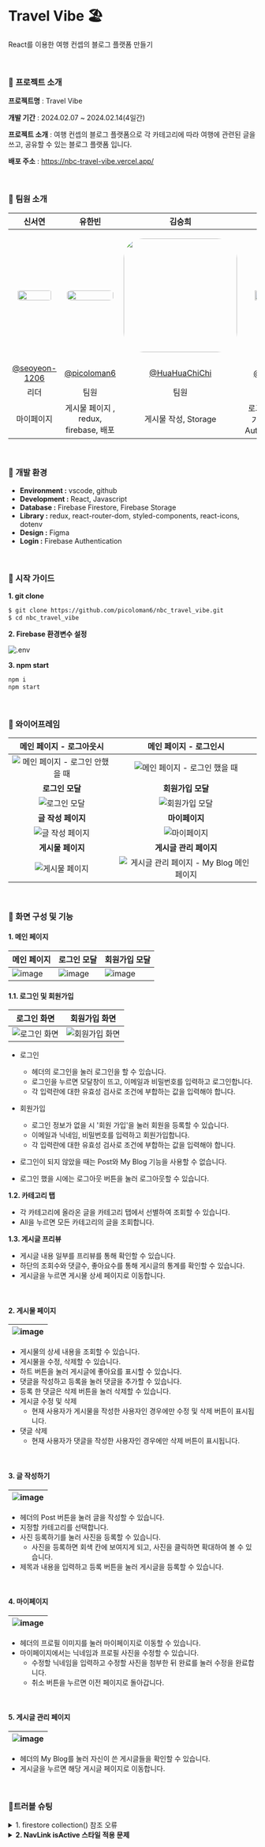 # Travel Vibe 🏖️

React를 이용한 여행 컨셉의 블로그 플랫폼 만들기

<br>

### 🔽 **프로젝트 소개**

**프로젝트명** : Travel Vibe

**개발 기간** : 2024.02.07 ~ 2024.02.14(4일간)

**프로젝트 소개** : 여행 컨셉의 블로그 플랫폼으로 각 카테고리에 따라 여행에 관련된 글을 쓰고, 공유할 수 있는 블로그 플랫폼 입니다.

**배포 주소** : https://nbc-travel-vibe.vercel.app/

<br>

### 🔽 **팀원 소개**

|                                                             신서연                                                              |                                                              유한빈                                                              |                                                               김승희                                                               |                                                              곽인해                                                              |                                                              서지원                                                              |
| :-----------------------------------------------------------------------------------------------------------------------------: | :------------------------------------------------------------------------------------------------------------------------------: | :--------------------------------------------------------------------------------------------------------------------------------: | :------------------------------------------------------------------------------------------------------------------------------: | :------------------------------------------------------------------------------------------------------------------------------: |
| <p align="center"><img src="https://avatars.githubusercontent.com/u/128902050?v=4" style="width:87%; border-radius: 40px"/></p> | <p align="center"><img src="https://avatars.githubusercontent.com/u/85938399?v=4)" style="width:95%; border-radius: 40px" /></p> | <p align="center"><img src="https://avatars.githubusercontent.com/u/154486286?v=4" style="width:230px; border-radius: 40px" /></p> | <p align="center"><img src="https://avatars.githubusercontent.com/u/148458439?v=4" style="width:80%; border-radius: 40px" /></p> | <p align="center"><img src="https://avatars.githubusercontent.com/u/103973797?v=4" style="width:90%; border-radius: 40px" /></p> |
|                                        [@seoyeon-1206](https://github.com/seoyeon-1206)                                         |                                           [@picoloman6](https://github.com/picoloman6)                                           |                                          [@HuaHuaChiChi](https://github.com/HuaHuaChiChi)                                          |                                              [@innes-k](https://github.com/innes-k)                                              |                                             [@seopport](https://github.com/seopport)                                             |
|                                                              리더                                                               |                                                               팀원                                                               |                                                                팀원                                                                |                                                               팀원                                                               |                                                               팀원                                                               |
|                                                           마이페이지                                                            |                                              게시물 페이지 , redux, firebase, 배포                                               |                                                        게시물 작성, Storage                                                        |                                            로그인 및 회원가입 페이지, Authentication                                             |                                                  메인페이지, 게시물 관리 페이지                                                  |

<br>

### 🔽 **개발 환경**

- **Environment :** vscode, github
- **Development :** React, Javascript
- **Database :** Firebase Firestore, Firebase Storage
- **Library :** redux, react-router-dom, styled-components, react-icons, dotenv
- **Design :** Figma
- **Login :** Firebase Authentication

<br>

### **🔽 시작 가이드**

**1. git clone**

```bash
$ git clone https://github.com/picoloman6/nbc_travel_vibe.git
$ cd nbc_travel_vibe
```

**2. Firebase 환경변수 설정**

![.env](./images/firebase%20env.PNG)

**3. npm start**

```bash
npm i
npm start
```

<br>

### **🔽 와이어프레임**

|                                   메인 페이지 - 로그아웃시                                   |                                            메인 페이지 - 로그인시                                            |
| :------------------------------------------------------------------------------------------: | :----------------------------------------------------------------------------------------------------------: |
| ![메인  페이지 - 로그인 안했을 때](./images/메인%20%20페이지%20-%20로그인%20안했을%20때.png) |           ![메인  페이지 - 로그인 했을 때](./images/메인%20%20페이지%20-%20로그인%20했을%20때.png)           |
|                                       **로그인 모달**                                        |                                              **회원가입 모달**                                               |
|                          ![로그인 모달](./images/로그인%20모달.png)                          |                                ![회원가입 모달](./images/회원가입%20모달.png)                                |
|                                      **글 작성 페이지**                                      |                                                **마이페이지**                                                |
|                      ![글 작성 페이지](./images/글%20작성%20페이지.png)                      |                                    ![마이페이지](./images/마이페이지.png)                                    |
|                                      **게시물 페이지**                                       |                                            **게시글 관리 페이지**                                            |
|                        ![게시물 페이지](./images/게시물%20페이지.png)                        | ![게시글 관리 페이지 - My Blog 메인페이지](./images/게시글%20관리%20페이지%20-%20My%20Blog%20메인페이지.png) |

<br>

### 🔽 화면 구성 및 기능

#### 1. 메인 페이지

| 메인 페이지                               | 로그인 모달                                  | 회원가입 모달                                  |
| ----------------------------------------- | -------------------------------------------- | ---------------------------------------------- |
| ![image](./images/feature/메인페이지.png) | ![image](./images/feature/로그인%20모달.png) | ![image](./images/feature/회원가입%20모달.png) |

#### 1.1. 로그인 및 회원가입

|                   로그인 화면                   |                    회원가입 화면                    |
| :---------------------------------------------: | :-------------------------------------------------: |
| ![로그인 화면](./images/feature/로그인화면.png) | ![회원가입 화면](./images/feature/회원가입화면.png) |

- 로그인

  - 헤더의 로그인을 눌러 로그인을 할 수 있습니다.
  - 로그인을 누르면 모달창이 뜨고, 이메일과 비밀번호를 입력하고 로그인합니다.
  - 각 입력란에 대한 유효성 검사로 조건에 부합하는 값을 입력해야 합니다.

- 회원가입

  - 로그인 정보가 없을 시 '회원 가입'을 눌러 회원을 등록할 수 있습니다.
  - 이메일과 닉네임, 비밀번호를 입력하고 회원가입합니다.
  - 각 입력란에 대한 유효성 검사로 조건에 부합하는 값을 입력해야 합니다.

- 로그인이 되지 않았을 때는 Post와 My Blog 기능을 사용할 수 없습니다.
- 로그인 했을 시에는 로그아웃 버튼을 눌러 로그아웃할 수 있습니다.

**1.2. 카테고리 탭**

- 각 카테고리에 올라온 글을 카테고리 탭에서 선별하여 조회할 수 있습니다.
- All을 누르면 모든 카테고리의 글을 조회합니다.

**1.3. 게시글 프리뷰**

- 게시글 내용 일부를 프리뷰를 통해 확인할 수 있습니다.
- 하단의 조회수와 댓글수, 좋아요수를 통해 게시글의 통계를 확인할 수 있습니다.
- 게시글을 누르면 게시물 상세 페이지로 이동합니다.

<br>

#### 2. 게시물 페이지

| ![image](./images/feature/게시물페이지.png) |
| ------------------------------------------- |

- 게시물의 상세 내용을 조회할 수 있습니다.
- 게시물을 수정, 삭제할 수 있습니다.
- 하트 버튼을 눌러 게시글에 좋아요를 표시할 수 있습니다.
- 댓글을 작성하고 등록을 눌러 댓글을 추가할 수 있습니다.
- 등록 한 댓글은 삭제 버튼을 눌러 삭제할 수 있습니다.
- 게시글 수정 및 삭제
  - 현재 사용자가 게시물을 작성한 사용자인 경우에만 수정 및 삭제 버튼이 표시됩니다.
- 댓글 삭제
  - 현재 사용자가 댓글을 작성한 사용자인 경우에만 삭제 버튼이 표시됩니다.

<br>

#### 3. 글 작성하기

| ![image](./images/글%20작성%20페이지.png) |
| ----------------------------------------- |

- 헤더의 Post 버튼을 눌러 글을 작성할 수 있습니다.
- 지정할 카테고리를 선택합니다.
- 사진 등록하기를 눌러 사진을 등록할 수 있습니다.
  - 사진을 등록하면 회색 칸에 보여지게 되고, 사진을 클릭하면 확대하여 볼 수 있습니다.
- 제목과 내용을 입력하고 등록 버튼을 눌러 게시글을 등록할 수 있습니다.

<br>

#### 4. 마이페이지

| ![image](./images/feature/마이페이지.PNG) |
| ----------------------------------------- |

- 헤더의 프로필 이미지를 눌러 마이페이지로 이동할 수 있습니다.
- 마이페이지에서는 닉네임과 프로필 사진을 수정할 수 있습니다.
  - 수정할 닉네임을 입력하고 수정할 사진을 첨부한 뒤 완료를 눌러 수정을 완료합니다.
  - 취소 버튼을 누르면 이전 페이지로 돌아갑니다.

<br>

#### 5. 게시글 관리 페이지

| ![image](./images/feature/게시글관리페이지.png) |
| ----------------------------------------------- |

- 헤더의 My Blog를 눌러 자신이 쓴 게시글들을 확인할 수 있습니다.
- 게시글을 누르면 해당 게시글 페이지로 이동합니다.

<br>

### 🚦트러블 슈팅

<details>
<summary>1. firestore collection() 참조 오류</summary>
<div>

- 에러 메시지 : `FirebaseError: Expected first argument to collection() to be a CollectionReference`

- 원인 : collection을 참조하면서 where함수를 따로 호출하면서 생긴 오류
  ```
  const usersRef = (collection(db, 'users'), where('email', '==', email));
  ```
- 해결 : Firestore에서 쿼리를 생성할 때, collection() 함수와 where() 함수를 따로 호출하는 대신 query() 함수를 사용하여 컬렉션과 쿼리를 동시에 정의해야 함
  ```
  const usersRef = query(
      collection(db, 'users'),
      where('email', '==', email)
    );
  ```

</div>
</details>

<details>
  <summary style="font-weight: bold;">2. NavLink isActive 스타일 적용 문제</summary>
  <div markdown="1">
    
 - **문제 :** 헤더 부분에서 Navlink를 사용하여 활성 상태에 따라 스타일을 적용하려 했으나, 현재 페이지의 URL이 NavLink의 to값과 일치함에도 isActive의 상태에 따라 지정한 스타일이 올바르게 작동되지 않는 문제가 발생했습니다.

- **시도 :**

  1. isActive props를 넘겨줄 때 path 비교 로직 추가하기

     ```jsx
     opacity: ${(props) => props.$isActive ? '100%' : '50%'};
     ```

     $isActive prop을 받아와서 isActive 상태로 스타일을 제어하려고 했으나, opacity가 계속해서 100%로 적용되었습니다.

     ```jsx
     $isActive={pathName==='/경로'}
     ```

     이 경우 useLocation으로 path를 받아와서 NavLink isActive props에 현재 path와 비교하는 로직을 추가하여 해결할 수 있었습니다.

  2. 클래스 선택자 사용하기

     props를 넘겨받는 방식이 아닌 .active 클래스 선택자를 사용하여 스타일을 변경하도록 하니 정상 작동하였습니다.

     ```jsx
     &.active {
         opacity: 100%;
       }
     ```

- **해결방안**: Navlink에 $isActive prop을 넘겨주는 대신에 &.active 선택자를 사용하여 스타일을 지정하는 방법으로 문제를 해결했습니다. Navlink가 활성 상태일 때 자동으로 '.active' 클래스를 부여하므로, isActive prop을 따로 제어할 필요가 없었습니다. 이 방법을 통해 active 상태에 따라 스타일을 지정할 수 있었습니다.
